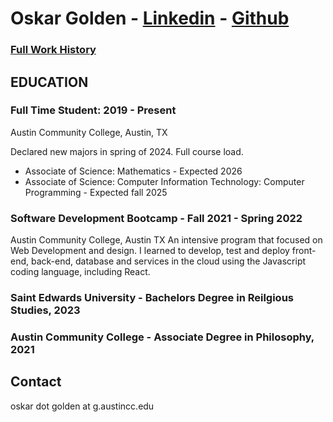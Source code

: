 
# Oskar Golden  -  [Linkedin](https://www.linkedin.com/in/oskar-golden>) -  [Github](https://www.github.com/oskargolden)

### [Full Work History](https://github.com/oskargolden/me/blob/main/long_resume.md)

## EDUCATION                                                                 


### Full Time Student: 2019 - Present

Austin Community College, Austin, TX

Declared new majors in spring of 2024. Full course load.

- Associate of Science: Mathematics - Expected 2026
- Associate of Science: Computer Information Technology: Computer Programming - Expected fall 2025 

### Software Development Bootcamp - Fall 2021 - Spring 2022

Austin Community College, Austin TX
An intensive program that focused on Web Development and design. I learned to develop, test and deploy front-end, back-end, database and services in the cloud using the Javascript coding language, including React.

### Saint Edwards University - Bachelors Degree in Reilgious Studies, 2023

### Austin Community College - Associate Degree in Philosophy, 2021


## Contact
oskar dot golden at g.austincc.edu
  










